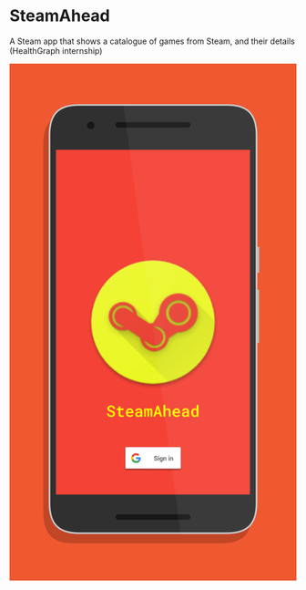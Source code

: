 # SteamAhead
A Steam app that shows a catalogue of games from Steam, and their details (HealthGraph internship)

![Alt text](/screenshots/screen0.png)